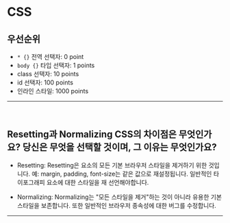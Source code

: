 # CSS

## 우선순위

- `* {}` 전역 선택자: 0 point
- `body {}` 타입 선택자: 1 points
- class 선택자: 10 points
- id 선택자: 100 points
- 인라인 스타일: 1000 points

---

<br>

## Resetting과 Normalizing CSS의 차이점은 무엇인가요? 당신은 무엇을 선택할 것이며, 그 이유는 무엇인가요?

- Resetting: Resetting은 요소의 모든 기본 브라우저 스타일을 제거하기 위한 것입니다. 예: margin, padding, font-size는 같은 값으로 재설정됩니다. 일반적인 타이포그래피 요소에 대한 스타일을 재 선언해야합니다.

- Normalizing: Normalizing는 "모든 스타일을 제거"하는 것이 아니라 유용한 기본 스타일을 보존합니다. 또한 일반적인 브라우저 종속성에 대한 버그를 수정합니다.

---

<br>
